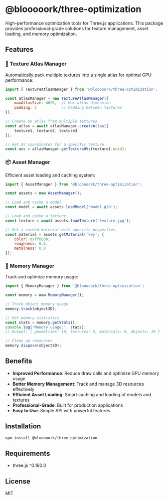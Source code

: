 # @blooooork/three-optimization

High-performance optimization tools for Three.js applications. This package provides professional-grade solutions for texture management, asset loading, and memory optimization.

## Features

### 🎨 Texture Atlas Manager
Automatically pack multiple textures into a single atlas for optimal GPU performance:
```javascript
import { TextureAtlasManager } from '@blooooork/three-optimization';

const atlasManager = new TextureAtlasManager({
    maxAtlasSize: 4096,  // Max atlas dimension
    padding: 2           // Padding between textures
});

// Create an atlas from multiple textures
const atlas = await atlasManager.createAtlas([
    texture1, texture2, texture3
]);

// Get UV coordinates for a specific texture
const uvs = atlasManager.getTextureUVs(texture1.uuid);
```

### 📦 Asset Manager
Efficient asset loading and caching system:
```javascript
import { AssetManager } from '@blooooork/three-optimization';

const assets = new AssetManager();

// Load and cache a model
const model = await assets.loadModel('model.glb');

// Load and cache a texture
const texture = await assets.loadTexture('texture.jpg');

// Get a cached material with specific properties
const material = assets.getMaterial('key', {
    color: 0xff0000,
    roughness: 0.5,
    metalness: 0.0
});
```

### 🧮 Memory Manager
Track and optimize memory usage:
```javascript
import { MemoryManager } from '@blooooork/three-optimization';

const memory = new MemoryManager();

// Track object memory usage
memory.track(object3D);

// Get memory statistics
const stats = memory.getStats();
console.log('Memory usage:', stats);
// Output: { geometries: 10, textures: 5, materials: 8, objects: 20 }

// Clean up resources
memory.dispose(object3D);
```

## Benefits

- **Improved Performance**: Reduce draw calls and optimize GPU memory usage
- **Better Memory Management**: Track and manage 3D resources effectively
- **Efficient Asset Loading**: Smart caching and loading of models and textures
- **Professional-Grade**: Built for production applications
- **Easy to Use**: Simple API with powerful features

## Installation

```bash
npm install @blooooork/three-optimization
```

## Requirements
- three.js ^0.160.0

## License
MIT 